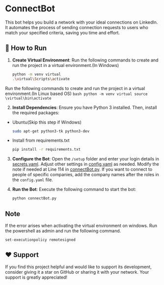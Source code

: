 # ConnectBot 
This bot helps you build a network with your ideal connections on LinkedIn. It automates the process of sending connection requests to users who match your specified criteria, saving you time and effort.

## 🚀 How to Run


1. **Create Virtual Environment**:
  Run the following commands to create and run the project in a virtual environment.(In Windows)
    ```bash
    python -m venv virtual
    .\virtual\Scripts\activate 
    ```  
  Run the following commands to create and run the project in a virtual environment.(In Linux based OS)
    ```bash
    python -m venv virtual
    source \virtual\bin\activate
    ```

2. **Install Dependencies**:
  Ensure you have Python 3 installed. Then, install the required packages:
  - Ubuntu(Skip this step if Windows)
    ```bash
    sudo apt-get python3-tk python3-dev
    ```
  - Install from requirements.txt
    ```bash
    pip install -r requirements.txt
    ```

3. **Configure the Bot**:
  Open the `/setup` folder and enter your login details in [secrets.yaml](/setup/secrets.yaml). Adjust other settings in [config.yaml](/setup/config.yaml) as needed. Modify the note if needed at Line 114 in [connectBot.py](/connectBot.py). If you want to connect to people of specific companies, add the company names after the roles in the `config.yaml` file.


4. **Run the Bot**:
  Execute the following command to start the bot:
    ```bash
    python connectBot.py
    ```

## Note

If the error arises when activating the virtual environment on windows. Run the powershell as admin and run the following command.

```
set-executionpolicy remotesigned
```

## ❤️ Support

If you find this project helpful and would like to support its development, consider giving it a star on GitHub or sharing it with your network. Your support is greatly appreciated!